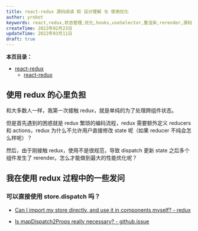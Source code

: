 ```yaml
---
title: react-redux 源码阅读 和 设计理解 与 使用优化
author: yrobot
keywords: react,redux,状态管理,优化,hooks,useSelector,重渲染,rerender,源码
createTime: 2022年02月23日
updateTime: 2022年03月11日
draft: true
---
```


**本页目录：**

- [react-redux](#fudan)
  - [react-redux](#fudan)

<a id='fudan'></a>

## 使用 redux 的心里负担

和大多数人一样，我第一次接触 redux，就是单纯的为了处理跨组件状态。

但是首先遇到的困惑就是 redux 繁琐的编码流程，redux 需要额外定义 reducers 和 actions，redux 为什么不允许用户直接修改 state 呢（如果 reducer 不纯会怎么样呢）？

然后，由于刚接触 redux，使用不是很规范，导致 dispatch 更新 state 之后多个组件发生了 rerender。怎么才能做到最大的性能优化呢？

## 我在使用 redux 过程中的一些发问

### 可以直接使用 store.dispatch 吗？

- [Can I import my store directly, and use it in components myself? - redux](https://redux.js.org/faq/store-setup#can-or-should-i-create-multiple-stores-can-i-import-my-store-directly-and-use-it-in-components-myself)

- [Is mapDispatch2Props really necessary? - github.issue ](https://github.com/reduxjs/react-redux/issues/1026#issuecomment-424715225)
